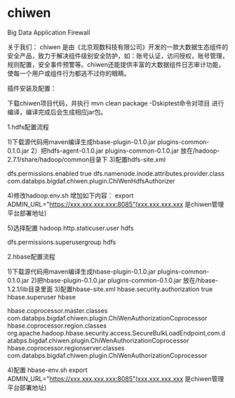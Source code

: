 # chiwen
Big Data Application Firewall

关于我们： chiwen 是由《北京观数科技有限公司》开发的一款大数据生态组件的安全产品，致力于解决组件级别安全防护，如：账号认证，访问授权，账号管理，规则配置，安全事件预警等。chiwen还能提供丰富的大数据组件日志审计功能，使每一个用户或组件行为都逃不过你的眼睛。


插件安装及配置：

下载chiwen项目代码，并执行 mvn clean package -Dskiptest命令对项目 进行编译，编译完成后会生成相应jar包。

1.hdfs配置流程

1)下载源代码用maven编译生成hbase-plugin-0.1.0.jar plugins-common-0.1.0.jar
2）把hdfs-agent-0.1.0.jar plugins-common-0.1.0.jar 放在/hadoop-2.7.1/share/hadoop/common目录下
3)配置hdfs-site.xml

<property>
<name>dfs.permissions.enabled</name>
<value>true</value>
</property>
<property>
   <name>dfs.namenode.inode.attributes.provider.class</name>
 <value>com.databps.bigdaf.chiwen.plugin.ChiWenHdfsAuthorizer</value>
</property>

4)修改hadoop.env.sh
增加如下内容：
export ADMIN_URL="https://xxx.xxx.xxx.xxx:8085”(xxx.xxx.xxx.xxx 是chiwen管理平台部署地址)

5)选择配置 
<property>
  <name>hadoop.http.staticuser.user</name>
  <value>hdfs</value>
</property>

<property>
 <name>dfs.permissions.superusergroup</name>
 <value>hdfs</value>
</property>

2.hbase配置流程

1)下载源代码用maven编译生成hbase-plugin-0.1.0.jar plugins-common-0.1.0.jar
2)把hbase-plugin-0.1.0.jar plugins-common-0.1.0.jar 放在/hbase-1.2.1/lib目录里面
3)配置hbase-site.xml
<property>
   <name>hbase.security.authorization</name>
  <value>true</value>
 </property>
<property>
   <name>hbase.superuser</name>
   <value>hbase</value>
  </property>

<property>
   <name>hbase.coprocessor.master.classes</name>
   <value>com.databps.bigdaf.chiwen.plugin.ChiWenAuthorizationCoprocessor</value>
  </property>

  <property>
  <name>hbase.coprocessor.region.classes</name>
   <value>org.apache.hadoop.hbase.security.access.SecureBulkLoadEndpoint,com.databps.bigdaf.chiwen.plugin.ChiWenAuthorizationCoprocessor</value>
  </property>

  <property>
   <name>hbase.coprocessor.regionserver.classes</name>
   <value>com.databps.bigdaf.chiwen.plugin.ChiWenAuthorizationCoprocessor</value>
  </property>


4)配置 hbase-env.sh
export ADMIN_URL="https://xxx.xxx.xxx.xxx:8085”(xxx.xxx.xxx.xxx 是chiwen管理平台部署地址)




